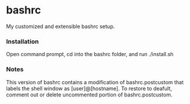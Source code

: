 bashrc
======

My customized and extensible bashrc setup.

### Installation
Open command prompt, cd into the bashrc folder, and run ./install.sh

### Notes
This version of bashrc contains a modification of bashrc.postcustom that labels the shell window as [user]@[hostname]. To restore to deafult, comment out or delete uncommented portion of bashrc.postcustom.
